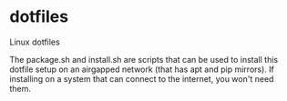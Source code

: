 # dotfiles

Linux dotfiles

The package.sh and install.sh are scripts that can be used to install this dotfile setup on an airgapped network (that has apt and pip mirrors). If installing on a system that can connect to the internet, you won't need them.
